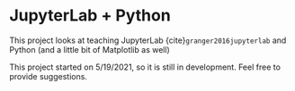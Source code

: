 # JupyterLab + Python

This project looks at teaching JupyterLab {cite}`granger2016jupyterlab` and Python (and a little bit of Matplotlib as well)

This project started on 5/19/2021, so it is still in development. Feel free to provide suggestions. 

```{bibliography}
```

```python

```
